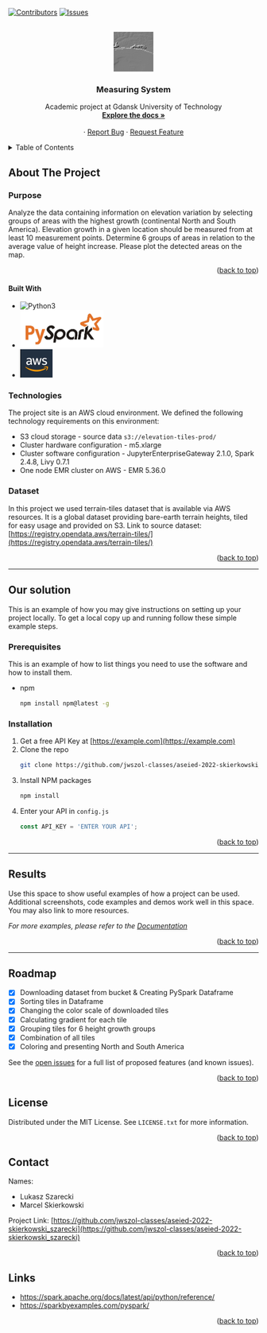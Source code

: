 <!-- Improved compatibility of back to top link: See: https://github.com/othneildrew/Best-README-Template/pull/73 -->
<a name="readme-top"></a>
<!--
*** Thanks for checking out the Best-README-Template. If you have a suggestion
*** that would make this better, please fork the repo and create a pull request
*** or simply open an issue with the tag "enhancement".
*** Don't forget to give the project a star!
*** Thanks again! Now go create something AMAZING! :D
-->



<!-- PROJECT SHIELDS -->
<!--
*** I'm using markdown "reference style" links for readability.
*** Reference links are enclosed in brackets [ ] instead of parentheses ( ).
*** See the bottom of this document for the declaration of the reference variables
*** for contributors-url, forks-url, etc. This is an optional, concise syntax you may use.
*** https://www.markdownguide.org/basic-syntax/#reference-style-links
-->
[![Contributors][contributors-shield]][contributors-url]
[![Issues][issues-shield]][issues-url]



<!-- PROJECT LOGO -->
<br />
<div align="center">
  <a href="https://github.com/jwszol-classes/aseied-2022-skierkowski_szarecki">
    <img src="images/logo.png" alt="Logo" width="80" height="80">
  </a>

<h3 align="center">Measuring System</h3>

  <p align="center">
    Academic project at Gdansk University of Technology
    <br />
    <a href="https://github.com/jwszol-classes/aseied-2022-skierkowski_szarecki"><strong>Explore the docs »</strong></a>
    <br />
    <br />
    ·
    <a href="https://github.com/jwszol-classes/aseied-2022-skierkowski_szarecki/issues/new">Report Bug</a>
    ·
    <a href="https://github.com/jwszol-classes/aseied-2022-skierkowski_szarecki/issues/new">Request Feature</a>
  </p>
</div>



<!-- TABLE OF CONTENTS -->
<details>
  <summary>Table of Contents</summary>
  <ol>
    <li>
      <a href="#about-the-project">About The Project</a>
      <ul>
        <li><a href="#built-with">Built With</a></li>
      </ul>
    </li>
    <li>
      <a href="#getting-started">Getting Started</a>
      <ul>
        <li><a href="#prerequisites">Prerequisites</a></li>
        <li><a href="#installation">Installation</a></li>
      </ul>
    </li>
    <li><a href="#usage">Usage</a></li>
    <li><a href="#roadmap">Roadmap</a></li>
    <li><a href="#contributing">Contributing</a></li>
    <li><a href="#license">License</a></li>
    <li><a href="#contact">Contact</a></li>
    <li><a href="#acknowledgments">Acknowledgments</a></li>
  </ol>
</details>



<!-- ABOUT THE PROJECT -->
## About The Project
### Purpose
Analyze the data containing information on elevation variation by selecting groups of areas with the highest growth (continental North and South America). Elevation growth in a given location should be measured from at least 10 measurement points. Determine 6 groups of areas in relation to the average value of height increase. Please plot the detected areas on the map.


<p align="right">(<a href="#readme-top">back to top</a>)</p>

#### Built With

* ![Python3][Python.png]
* ![Pyspark][Pyspark.png]
* ![AWS][AWS.png]

### Technologies
The project site is an AWS cloud environment. 
We defined the following technology requirements on this environment:
* S3 cloud storage - source data ```s3://elevation-tiles-prod/```
* Cluster hardware configuration - m5.xlarge
* Cluster software configuration - JupyterEnterpriseGateway 2.1.0, Spark 2.4.8, Livy 0.7.1
* One node EMR cluster on AWS - EMR 5.36.0
### Dataset
In this project we used terrain-tiles dataset that is available via AWS resources.
It is a global dataset providing bare-earth terrain heights, tiled for easy usage and provided on S3.
Link to source dataset: </br>
[https://registry.opendata.aws/terrain-tiles/](https://registry.opendata.aws/terrain-tiles/)

<p align="right">(<a href="#readme-top">back to top</a>)</p>


---
<!-- GETTING STARTED -->
## Our solution

This is an example of how you may give instructions on setting up your project locally.
To get a local copy up and running follow these simple example steps.

### Prerequisites

This is an example of how to list things you need to use the software and how to install them.
* npm
  ```sh
  npm install npm@latest -g
  ```

### Installation

1. Get a free API Key at [https://example.com](https://example.com)
2. Clone the repo
   ```sh
   git clone https://github.com/jwszol-classes/aseied-2022-skierkowski_szarecki.git
   ```
3. Install NPM packages
   ```sh
   npm install
   ```
4. Enter your API in `config.js`
   ```js
   const API_KEY = 'ENTER YOUR API';
   ```

<p align="right">(<a href="#readme-top">back to top</a>)</p>

---

## Results

Use this space to show useful examples of how a project can be used. Additional screenshots, code examples and demos work well in this space. You may also link to more resources.

_For more examples, please refer to the [Documentation](https://example.com)_

<p align="right">(<a href="#readme-top">back to top</a>)</p>


---
<!-- ROADMAP -->
## Roadmap

- [x] Downloading dataset from bucket & Creating PySpark Dataframe
- [x] Sorting tiles in Dataframe
- [x] Changing the color scale of downloaded tiles
- [x] Calculating gradient for each tile
- [x] Grouping tiles for 6 height growth groups 
- [x] Combination of all tiles
- [x] Coloring and presenting North and South America

See the [open issues](https://github.com/jwszol-classes/aseied-2022-skierkowski_szarecki/issues) for a full list of proposed features (and known issues).

<p align="right">(<a href="#readme-top">back to top</a>)</p>

<!-- LICENSE -->
## License

Distributed under the MIT License. See `LICENSE.txt` for more information.

<p align="right">(<a href="#readme-top">back to top</a>)</p>

<!-- CONTACT -->
## Contact

Names:
* Lukasz Szarecki
* Marcel Skierkowski

Project Link: [https://github.com/jwszol-classes/aseied-2022-skierkowski_szarecki](https://github.com/jwszol-classes/aseied-2022-skierkowski_szarecki)

<p align="right">(<a href="#readme-top">back to top</a>)</p>



<!-- Links -->
## Links

* https://spark.apache.org/docs/latest/api/python/reference/ 
* https://sparkbyexamples.com/pyspark/


<p align="right">(<a href="#readme-top">back to top</a>)</p>



<!-- MARKDOWN LINKS & IMAGES -->
<!-- https://www.markdownguide.org/basic-syntax/#reference-style-links -->
[contributors-shield]: https://img.shields.io/github/contributors/jwszol-classes/aseied-2022-skierkowski_szarecki.svg?style=for-the-badge
[contributors-url]: https://github.com/jwszol-classes/aseied-2022-skierkowski_szarecki/graphs/contributors
[forks-shield]: https://img.shields.io/github/forks/jwszol-classes/aseied-2022-skierkowski_szarecki.svg?style=for-the-badge
[stars-shield]: https://img.shields.io/github/stars/jwszol-classes/aseied-2022-skierkowski_szarecki.svg?style=for-the-badge
[stars-url]: https://github.com/jwszol-classes/aseied-2022-skierkowski_szarecki/stargazers
[issues-shield]: https://img.shields.io/github/issues/jwszol-classes/aseied-2022-skierkowski_szarecki.svg?style=for-the-badge
[issues-url]: https://github.com/jwszol-classes/aseied-2022-skierkowski_szarecki/issues
[license-shield]: https://img.shields.io/github/license/jwszol-classes/aseied-2022-skierkowski_szarecki.svg?style=for-the-badge
[license-url]: https://github.com/jwszol-classes/aseied-2022-skierkowski_szarecki/blob/master/LICENSE.txt
[linkedin-shield]: https://img.shields.io/badge/-LinkedIn-black.svg?style=for-the-badge&logo=linkedin&colorB=555
[linkedin-url]: https://linkedin.com/in/linkedin_username
[product-screenshot]: images/screenshot.png
[Python.png]: https://www.python.org/static/community_logos/python-powered-w-100x40.png
[Pyspark.png]: images/pyspark.png
[AWS.png]: images/aws.png